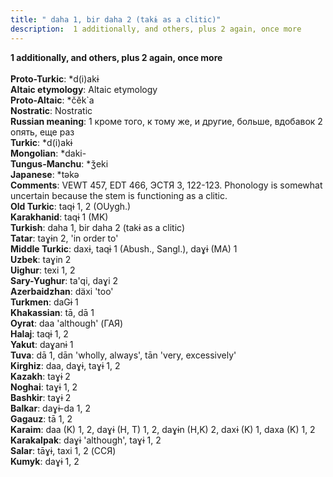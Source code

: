 ```yaml
---
title: " daha 1, bir daha 2 (takɨ as a clitic)"
description:  1 additionally, and others, plus 2 again, once more
---
```

<strong> 1 additionally, and others, plus 2 again, once more</strong><br><br>
<strong>Proto-Turkic</strong>:  *d(i)akɨ<br>
<strong>Altaic etymology</strong>:  Altaic etymology<br>
<strong> Proto-Altaic</strong>:  *čĕk`a<br>
<strong>Nostratic</strong>:  Nostratic<br>
<strong>Russian meaning</strong>:  1 кроме того, к тому же, и другие, больше, вдобавок 2 опять, еще раз<br>
<strong>Turkic</strong>:  *d(i)akɨ<br>
<strong>Mongolian</strong>:  *daki-<br>
<strong>Tungus-Manchu</strong>:  *ǯeki<br>
<strong>Japanese</strong>:  *tǝkǝ<br>
<strong>Comments</strong>:  VEWT 457, EDT 466, ЭСТЯ 3, 122-123. Phonology is somewhat uncertain because the stem is functioning as a clitic.<br>
<strong>Old Turkic</strong>:  taqɨ 1, 2 (OUygh.)<br>
<strong>Karakhanid</strong>:  taqɨ 1 (MK)<br>
<strong>Turkish</strong>:  daha 1, bir daha 2 (takɨ as a clitic)<br>
<strong>Tatar</strong>:  taɣɨn 2, 'in order to'<br>
<strong>Middle Turkic</strong>:  daxɨ, taqɨ 1 (Abush., Sangl.), daɣɨ (MA) 1<br>
<strong>Uzbek</strong>:  taɣin 2<br>
<strong>Uighur</strong>:  texi 1, 2<br>
<strong>Sary-Yughur</strong>:  ta'qi, daɣi 2<br>
<strong>Azerbaidzhan</strong>:  däxi 'too'<br>
<strong>Turkmen</strong>:  daGɨ 1<br>
<strong>Khakassian</strong>:  tā, dā 1<br>
<strong>Oyrat</strong>:  daa 'although' (ГАЯ)<br>
<strong>Halaj</strong>:  taqɨ 1, 2<br>
<strong>Yakut</strong>:  daɣanɨ 1<br>
<strong>Tuva</strong>:  dā 1, dān 'wholly, always', tān 'very, excessively'<br>
<strong>Kirghiz</strong>:  daa, daɣɨ, taɣɨ 1, 2<br>
<strong>Kazakh</strong>:  taɣɨ 2<br>
<strong>Noghai</strong>:  taɣɨ 1, 2<br>
<strong>Bashkir</strong>:  taɣɨ 2<br>
<strong>Balkar</strong>:  daɣɨ-da 1, 2<br>
<strong>Gagauz</strong>:  tā 1, 2<br>
<strong>Karaim</strong>:  daa (K) 1, 2, daɣɨ (H, T) 1, 2, daɣɨn (H,K) 2, daxɨ (K) 1, daxa (K) 1, 2<br>
<strong>Karakalpak</strong>:  daɣɨ 'although', taɣɨ 1, 2<br>
<strong>Salar</strong>:  tāɣɨ, taxi 1, 2 (ССЯ)<br>
<strong>Kumyk</strong>:  daɣɨ 1, 2<br>


